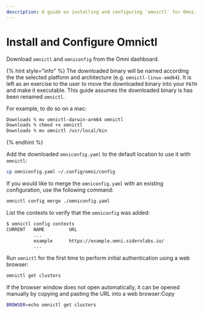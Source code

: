 ```yaml
---
description: A guide on installing and configuring `omnictl` for Omni.
---
```


# Install and Configure Omnictl

Download `omnictl` and `omniconfig` from the Omni dashboard.

{% hint style="info" %}
The downloaded binary will be named according the the selected platform and architecture (e.g. `omnictl-linux-amd64`). It is left as an exercise to the user to move the downloaded binary into your `PATH` and make it executable. This guide assumes the downloaded binary is has been renamed `omnictl`.

For example, to do so on a mac:

```bash
Downloads % mv omnictl-darwin-arm64 omnictl
Downloads % chmod +x omnictl
Downloads % mv omnictl /usr/local/bin
```
{% endhint %}

Add the downloaded `omniconfig.yaml` to the default location to use it with `omnictl`:

```bash
cp omniconfig.yaml ~/.config/omni/config
```

If you would like to merge the `omniconfig.yaml` with an existing configuration, use the following command:

```bash
omnictl config merge ./omniconfig.yaml
```

List the contexts to verify that the `omniconfig` was added:

```bash
$ omnictl config contexts
CURRENT   NAME         URL
          ...
          example      https://example.omni.siderolabs.io/
          ...
```

Run `omnictl` for the first time to perform initial authentication using a web browser:

```bash
omnictl get clusters
```

If the browser window does not open automatically, it can be opened manually by copying and pasting the URL into a web browser:Copy

```bash
BROWSER=echo omnictl get clusters
```
